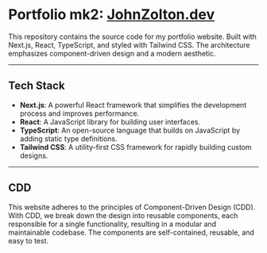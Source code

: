 # Portfolio mk2: [JohnZolton.dev](https://www.johnzolton.dev/)

This repository contains the source code for my portfolio website. Built with Next.js, React, TypeScript, and styled with Tailwind CSS. The architecture emphasizes component-driven design and a modern aesthetic.

---

## Tech Stack

- **Next.js**: A powerful React framework that simplifies the development process and improves performance.
- **React**: A JavaScript library for building user interfaces.
- **TypeScript**: An open-source language that builds on JavaScript by adding static type definitions.
- **Tailwind CSS**: A utility-first CSS framework for rapidly building custom designs.

---

## CDD

This website adheres to the principles of Component-Driven Design (CDD). With CDD, we break down the design into reusable components, each responsible for a single functionality, resulting in a modular and maintainable codebase. The components are self-contained, reusable, and easy to test.
